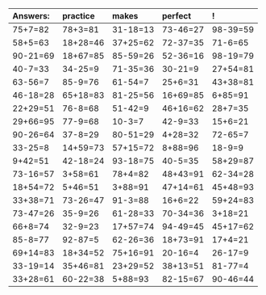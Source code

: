 | Answers: | practice | makes | perfect | ! |
| :--- | :--- | :--- | :--- | :--- |
| 75+7=82 | 78+3=81 | 31-18=13 | 73-46=27 | 98-39=59 | 
| 58+5=63 | 18+28=46 | 37+25=62 | 72-37=35 | 71-6=65 | 
| 90-21=69 | 18+67=85 | 85-59=26 | 52-36=16 | 98-19=79 | 
| 40-7=33 | 34-25=9 | 71-35=36 | 30-21=9 | 27+54=81 | 
| 63-56=7 | 85-9=76 | 61-54=7 | 25+6=31 | 43+38=81 | 
| 46-18=28 | 65+18=83 | 81-25=56 | 16+69=85 | 6+85=91 | 
| 22+29=51 | 76-8=68 | 51-42=9 | 46+16=62 | 28+7=35 | 
| 29+66=95 | 77-9=68 | 10-3=7 | 42-9=33 | 15+6=21 | 
| 90-26=64 | 37-8=29 | 80-51=29 | 4+28=32 | 72-65=7 | 
| 33-25=8 | 14+59=73 | 57+15=72 | 8+88=96 | 18-9=9 | 
| 9+42=51 | 42-18=24 | 93-18=75 | 40-5=35 | 58+29=87 | 
| 73-16=57 | 3+58=61 | 78+4=82 | 48+43=91 | 62-34=28 | 
| 18+54=72 | 5+46=51 | 3+88=91 | 47+14=61 | 45+48=93 | 
| 33+38=71 | 73-26=47 | 91-3=88 | 16+6=22 | 59+24=83 | 
| 73-47=26 | 35-9=26 | 61-28=33 | 70-34=36 | 3+18=21 | 
| 66+8=74 | 32-9=23 | 17+57=74 | 94-49=45 | 45+17=62 | 
| 85-8=77 | 92-87=5 | 62-26=36 | 18+73=91 | 17+4=21 | 
| 69+14=83 | 18+34=52 | 75+16=91 | 20-16=4 | 26-17=9 | 
| 33-19=14 | 35+46=81 | 23+29=52 | 38+13=51 | 81-77=4 | 
| 33+28=61 | 60-22=38 | 5+88=93 | 82-15=67 | 90-46=44 | 
